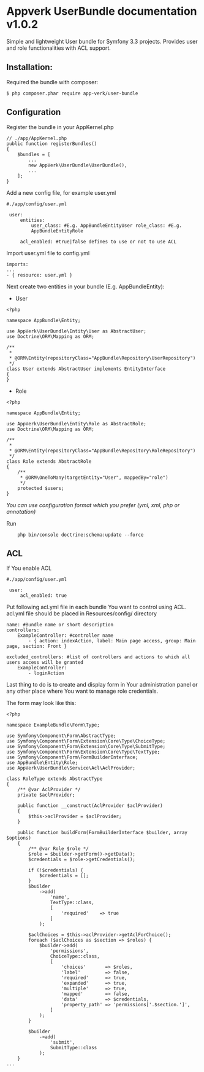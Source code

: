 Appverk UserBundle documentation v1.0.2
=======================================

Simple and lightweight User bundle for Symfony 3.3 projects. Provides user and
role functionalities with ACL support.

Installation:
-------------

Required the bundle with composer:

~~~~ {.sourceCode .}
$ php composer.phar require app-verk/user-bundle
~~~~

Configuration
-------------

Register the bundle in your AppKernel.php

~~~~ {.sourceCode .php}
// ./app/AppKernel.php
public function registerBundles()
{
    $bundles = [
        ...
        new AppVerk\UserBundle\UserBundle(),
        ...
    ];
}
~~~~

Add a new config file, for example user.yml

~~~~ {.sourceCode .yaml}
#./app/config/user.yml

 user:
     entities:
         user_class: #E.g. AppBundleEntityUser role_class: #E.g.
         AppBundleEntityRole

     acl_enabled: #true|false defines to use or not to use ACL

~~~~
Import user.yml file to config.yml

~~~~ {.sourceCode .yaml}
imports:
...
- { resource: user.yml }
~~~~

Next create two entities in your bundle (E.g. AppBundleEntity):

-   User

~~~~ {.sourceCode .php}
<?php

namespace AppBundle\Entity;

use AppVerk\UserBundle\Entity\User as AbstractUser;
use Doctrine\ORM\Mapping as ORM;

/**
 *
 * @ORM\Entity(repositoryClass="AppBundle\Repository\UserRepository")
 */
class User extends AbstractUser implements EntityInterface
{
}
~~~~

-   Role

~~~~ {.sourceCode .php}
<?php

namespace AppBundle\Entity;

use AppVerk\UserBundle\Entity\Role as AbstractRole;
use Doctrine\ORM\Mapping as ORM;

/**
 *
 * @ORM\Entity(repositoryClass="AppBundle\Repository\RoleRepository")
 */
class Role extends AbstractRole
{
    /**
     * @ORM\OneToMany(targetEntity="User", mappedBy="role")
     */
    protected $users;
}
~~~~

*You can use configuration format which you prefer (yml, xml, php or
annotation)*

Run 
~~~~
    php bin/console doctrine:schema:update --force
~~~~

ACL
---

If You enable ACL

~~~~ {.sourceCode .yaml}
#./app/config/user.yml

 user:
     acl_enabled: true

~~~~

Put following acl.yml file in each bundle You want to control using ACL.
acl.yml file should be placed in Resources/config/ directory

~~~~ {.sourceCode .yaml}
name: #Bundle name or short description
controllers:
    ExampleController: #controller name
        - { action: indexAction, label: Main page access, group: Main page, section: Front }

excluded_controllers: #list of controllers and actions to which all users access will be granted
    ExampleController:
        - loginAction
~~~~

Last thing to do is to create and display form in Your administration
panel or any other place where You want to manage role credentials.

The form may look like this:

~~~~ {.sourceCode .php}
<?php

namespace ExampleBundle\Form\Type;

use Symfony\Component\Form\AbstractType;
use Symfony\Component\Form\Extension\Core\Type\ChoiceType;
use Symfony\Component\Form\Extension\Core\Type\SubmitType;
use Symfony\Component\Form\Extension\Core\Type\TextType;
use Symfony\Component\Form\FormBuilderInterface;
use AppBundle\Entity\Role;
use AppVerk\UserBundle\Service\Acl\AclProvider;

class RoleType extends AbstractType
{
    /** @var AclProvider */
    private $aclProvider;

    public function __construct(AclProvider $aclProvider)
    {
        $this->aclProvider = $aclProvider;
    }

    public function buildForm(FormBuilderInterface $builder, array $options)
    {
        /** @var Role $role */
        $role = $builder->getForm()->getData();
        $credentials = $role->getCredentials();

        if (!$credentials) {
            $credentials = [];
        }
        $builder
            ->add(
                'name',
                TextType::class,
                [
                    'required'    => true
                ]
            );

        $aclChoices = $this->aclProvider->getAclForChoice();
        foreach ($aclChoices as $section => $roles) {
            $builder->add(
                'permissions',
                ChoiceType::class,
                [
                    'choices'       => $roles,
                    'label'         => false,
                    'required'      => true,
                    'expanded'      => true,
                    'multiple'      => true,
                    'mapped'        => false,
                    'data'          => $credentials,
                    'property_path' => 'permissions['.$section.']',
                ]
            );
        }

        $builder
            ->add(
                'submit',
                SubmitType::class
            );
    }
...
~~~~
